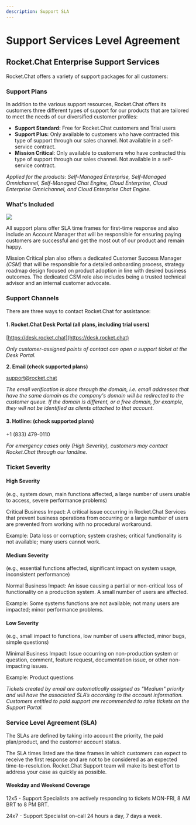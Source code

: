 ```yaml
---
description: Support SLA
---
```


# Support Services Level Agreement

## Rocket.Chat Enterprise Support Services&#x20;

Rocket.Chat offers a variety of support packages for all customers:

### **Support Plans** &#x20;

In addition to the various support resources, Rocket.Chat offers its customers three different types of support for our products that are tailored to meet the needs of our diversified customer profiles:&#x20;

* **Support Standard:** Free for Rocket.Chat customers and Trial users
* **Support Plus:** Only available to customers who have contracted this type of support through our sales channel. Not available in a self-service contract.
* **Mission Critical**: Only available to customers who have contracted this type of support through our sales channel. Not available in a self-service contract.

_Applied for the products: Self-Managed Enterprise, Self-Managed Omnichannel, Self-Managed Chat Engine, Cloud Enterprise, Cloud Enterprise Omnichannel, and Cloud Enterprise Chat Engine._

### What's Included

![](../../../.gitbook/assets/RC\_SupportPlan\_Matrix\_New.png)

All support plans offer SLA time frames for first-time response and also include an Account Manager that will be responsible for ensuring paying customers are successful and get the most out of our product and remain happy.

Mission Critical plan also offers a dedicated Customer Success Manager _(CSM)_ that will be responsible for a detailed onboarding process, strategy roadmap design focused on product adoption in line with desired business outcomes. The dedicated CSM role also includes being a trusted technical advisor and an internal customer advocate.

### Support Channels

There are three ways to contact Rocket.Chat for assistance:

#### **1. Rocket.Chat Desk Portal (all plans, including trial users)**

[https://desk.rocket.chat](https://desk.rocket.chat)

_Only customer-assigned points of contact can open a support ticket at the Desk Portal._

**2. Email  (check supported plans)**&#x20;

support@rocket.chat

_The email verification is done through the domain, i.e. email addresses that have the same domain as the company's domain will be redirected to the customer queue. If the domain is different, or a free domain, for example, they will not be identified as clients attached to that account._&#x20;

#### **3. Hotline**: (check supported plans)

\+1 (833) 479-0110&#x20;

_For emergency cases only (High Severity), customers may contact Rocket.Chat through our landline._

### Ticket Severity

#### **High** Severity

(e.g., system down, main functions affected, a large number of users unable to access, severe performance problems)&#x20;

Critical Business Impact: A critical issue occurring in Rocket.Chat Services that prevent business operations from occurring or a large number of users are prevented from working with no procedural workaround.&#x20;

Example: Data loss or corruption; system crashes; critical functionality is not available; many users cannot work.

#### **Medium** Severity&#x20;

(e.g., essential functions affected, significant impact on system usage, inconsistent performance)&#x20;

Normal Business Impact: An issue causing a partial or non-critical loss of functionality on a production system. A small number of users are affected.&#x20;

Example: Some systems functions are not available; not many users are impacted; minor performance problems.

#### **Low** Severity&#x20;

(e.g., small impact to functions, low number of users affected, minor bugs, simple questions)&#x20;

Minimal Business Impact: Issue occurring on non-production system or question, comment, feature request, documentation issue, or other non-impacting issues.&#x20;

Example: Product questions



_Tickets created by email are automatically assigned as "Medium" priority and will have the associated SLA’s according to the account information. Customers entitled to paid support are recommended to raise tickets on the Support Portal._

### **Service Level Agreement (SLA)**

The SLAs are defined by taking into account the priority, the paid plan/product, and the customer account status.&#x20;

The SLA times listed are the time frames in which customers can expect to receive the first response and are not to be considered as an expected time-to-resolution. Rocket.Chat Support team will make its best effort to address your case as quickly as possible.

#### Weekday and Weekend Coverage

12x5 - Support Specialists are actively responding to tickets MON-FRI, 8 AM BRT to 8 PM BRT.&#x20;

24x7 - Support Specialist on-call 24 hours a day, 7 days a week.
